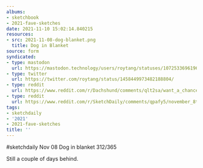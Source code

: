 ```yaml
---
albums:
- sketchbook
- 2021-fave-sketches
date: 2021-11-10 15:02:14.840215
resources:
- src: 2021-11-08-dog-blanket.png
  title: Dog in Blanket
source: form
syndicated:
- type: mastodon
  url: https://mastodon.technology/users/roytang/statuses/107253369619621504
- type: twitter
  url: https://twitter.com/roytang/status/1458449973482188804/
- type: reddit
  url: https://www.reddit.com/r/Dachshund/comments/qlt2sa/want_a_chance_for_your_dachshund_to_be_drawn_by/hk2pmkw/
- type: reddit
  url: https://www.reddit.com/r/SketchDaily/comments/qpafy5/november_8th_rdachshund/hk2pcjt/
tags:
- sketchdaily
- '2021'
- 2021-fave-sketches
title: ''
---
```


#sketchdaily Nov 08 Dog in blanket 312/365

Still a couple of days behind.